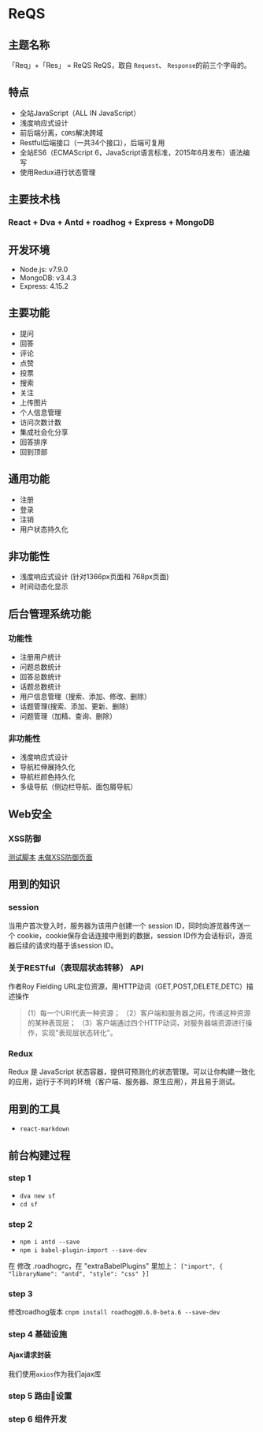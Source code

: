 # ReQS

## 主题名称

「Req」+「Res」 = ReQS
ReQS，取自 `Request`、 `Response`的前三个字母的。

## 特点

- 全站JavaScript（ALL IN JavaScript）
- 浅度响应式设计
- 前后端分离，`CORS`解决跨域
- Restful后端接口（一共34个接口），后端可复用
- 全站ES6（ECMAScript 6，JavaScript语言标准，2015年6月发布）语法编写
- 使用Redux进行状态管理

## 主要技术栈

### React + Dva + Antd + roadhog + Express + MongoDB

## 开发环境

- Node.js: v7.9.0
- MongoDB: v3.4.3
- Express: 4.15.2

## 主要功能

- 提问
- 回答
- 评论
- 点赞
- 投票
- 搜索
- 关注
- 上传图片
- 个人信息管理
- 访问次数计数
- 集成社会化分享
- 回答排序
- 回到顶部

## 通用功能

- 注册
- 登录
- 注销
- 用户状态持久化

## 非功能性

- 浅度响应式设计 (针对1366px页面和 768px页面)
- 时间动态化显示

## 后台管理系统功能

### 功能性

- 注册用户统计
- 问题总数统计
- 回答总数统计
- 话题总数统计
- 用户信息管理（搜索、添加、修改、删除）
- 话题管理(搜索、添加、更新、删除)
- 问题管理（加精、查询、删除）

### 非功能性

- 浅度响应式设计
- 导航栏伸展持久化
- 导航栏颜色持久化
- 多级导航（侧边栏导航、面包屑导航）

## Web安全

### XSS防御

[测试脚本](http://www.cnblogs.com/dsky/archive/2012/04/06/2434768.html)
[未做XSS防御页面](https://jsfiddle.net/jhg34rfs/)

## 用到的知识

### session

当用户首次登入时，服务器为该用户创建一个 session ID，同时向游览器传送一个 cookie，cookie保存会话连接中用到的数据，session ID作为会话标识，游览器后续的请求均基于该session ID。

### 关于RESTful（表现层状态转移） API

作者Roy Fielding
URL定位资源，用HTTP动词（GET,POST,DELETE,DETC）描述操作

> (1）每一个URI代表一种资源；
>（2）客户端和服务器之间，传递这种资源的某种表现层；
>（3）客户端通过四个HTTP动词，对服务器端资源进行操作，实现"表现层状态转化"。

### Redux

Redux 是 JavaScript 状态容器，提供可预测化的状态管理。可以让你构建一致化的应用，运行于不同的环境（客户端、服务器、原生应用），并且易于测试。

## 用到的工具

- `react-markdown`

## 前台构建过程

### step 1

- `dva new sf`
- `cd sf`

### step 2

- `npm i antd --save`
- `npm i babel-plugin-import --save-dev`

在 修改 .roadhogrc，在 "extraBabelPlugins" 里加上：
`["import", { "libraryName": "antd", "style": "css" }]`

### step 3

修改roadhog版本
`cnpm install roadhog@0.6.0-beta.6 --save-dev`

### step 4 基础设施

#### Ajax请求封装

我们使用`axios`作为我们ajax库

### step 5 路由设置

### step 6 组件开发
